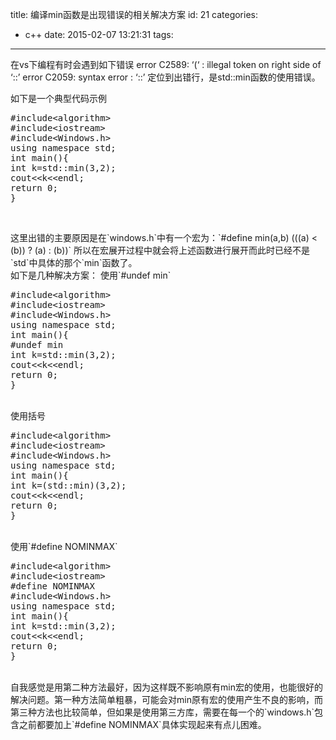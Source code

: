 title: 编译min函数是出现错误的相关解决方案
id: 21
categories:
  - c++
date: 2015-02-07 13:21:31
tags:
---

在vs下编程有时会遇到如下错误
error C2589: ‘(‘ : illegal token on right side of ‘::’
error C2059: syntax error : ‘::’
定位到出错行，是std::min函数的使用错误。
<!--more-->
如下是一个典型代码示例
<pre class="brush:cpp">#include&lt;algorithm&gt;
#include&lt;iostream&gt;
#include&lt;Windows.h&gt;
using namespace std;
int main(){
int k=std::min(3,2);
cout&lt;&lt;k&lt;&lt;endl;
return 0;
}</pre>
&nbsp;
<div>这里出错的主要原因是在`windows.h`中有一个宏为：`#define min(a,b) (((a) &lt; (b)) ? (a) : (b))` 所以在宏展开过程中就会将上述函数进行展开而此时已经不是`std`中具体的那个`min`函数了。</div>
<div>如下是几种解决方案：
使用`#undef min`</div>
<div>
<pre class="brush:cpp">#include&lt;algorithm&gt;
#include&lt;iostream&gt;
#include&lt;Windows.h&gt;
using namespace std;
int main(){
#undef min
int k=std::min(3,2);
cout&lt;&lt;k&lt;&lt;endl;
return 0;
}</pre>
&nbsp;

</div>
<div>
<div>使用括号</div>
<div>
<pre class="brush:cpp">#include&lt;algorithm&gt;
#include&lt;iostream&gt;
#include&lt;Windows.h&gt;
using namespace std;
int main(){
int k=(std::min)(3,2);
cout&lt;&lt;k&lt;&lt;endl;
return 0;
}</pre>
&nbsp;

</div>
<div>
<div>使用`#define NOMINMAX`</div>
<div>
<pre class="brush:cpp">#include&lt;algorithm&gt;
#include&lt;iostream&gt;
#define NOMINMAX
#include&lt;Windows.h&gt;
using namespace std;
int main(){
int k=std::min(3,2);
cout&lt;&lt;k&lt;&lt;endl;
return 0;
}</pre>
&nbsp;

</div>
<div>
<div>自我感觉是用第二种方法最好，因为这样既不影响原有min宏的使用，也能很好的解决问题。第一种方法简单粗暴，可能会对min原有宏的使用产生不良的影响，而第三种方法也比较简单，但如果是使用第三方库，需要在每一个的`windows.h`包含之前都要加上`#define NOMINMAX`具体实现起来有点儿困难。</div>
</div>
</div>
</div>